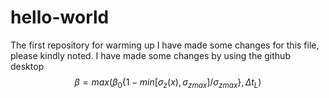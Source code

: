 # hello-world
The first repository for warming up
I have made some changes for this file, please kindly noted.
I have made some changes by using the github desktop
$$
\beta =max(\beta_{0}\left \{1-min[\sigma_{z}(x),\sigma_{z max}]/\sigma_{z max}\right \}, \Delta t_{L})
$$
